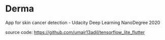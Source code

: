 # Derma
App for skin cancer detection - Udacity Deep Learning NanoDegree 2020


source code: https://github.com/umair13adil/tensorflow_lite_flutter

